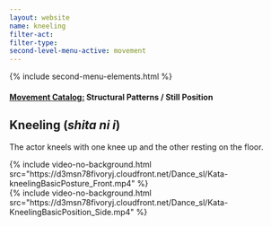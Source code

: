 ```yaml
---
layout: website
name: kneeling
filter-act:
filter-type:
second-level-menu-active: movement
---
```


{% include second-menu-elements.html %}

<main class="page-content">
  <div class="text-container">
    <h4><a href="/movement/">Movement Catalog:</a> Structural Patterns / Still Position</h4>
    <h2>Kneeling (<em>shita ni i</em>)</h2>
    <p>The actor kneels with one knee up and the other resting on the floor.</p>
  </div>



<div class="tabs-container">
  <div class="tabs-container__links">
    <div class="wrapper">
      <div id="tabs"></div>
    </div>
  </div>
  <div class="tabs-container__content">
    <div class="wrapper">
    <section id="tab-1" title="Front" class="tabbed-narrative">
      {% include video-no-background.html src="https://d3msn78fivoryj.cloudfront.net/Dance_sl/Kata-kneelingBasicPosture_Front.mp4" %}
    </section>
    <section id="tab-2" title="Side" class="tabbed-narrative">
      {% include video-no-background.html src="https://d3msn78fivoryj.cloudfront.net/Dance_sl/Kata-KneelingBasicPosition_Side.mp4" %}
    </section>
    </div>
  </div>
</div>
</main>
